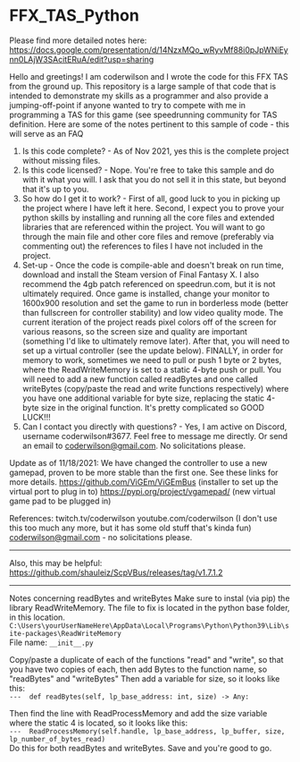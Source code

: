 # FFX_TAS_Python

Please find more detailed notes here: <https://docs.google.com/presentation/d/14NzxMQo_wRyvMf88i0pJpWNiEynn0LAjW3SAcitERuA/edit?usp=sharing>

Hello and greetings! I am coderwilson and I wrote the code for this FFX TAS from the ground up. This repository is a large sample of that code that is intended to demonstrate my skills as a programmer and also provide a jumping-off-point if anyone wanted to try to compete with me in programming a TAS for this game (see speedrunning community for TAS definition. Here are some of the notes pertinent to this sample of code - this will serve as an FAQ

1. Is this code complete? - As of Nov 2021, yes this is the complete project without missing files.
2. Is this code licensed? - Nope. You're free to take this sample and do with it what you will. I ask that you do not sell it in this state, but beyond that it's up to you.
3. So how do I get it to work? - First of all, good luck to you in picking up the project where I have left it here. Second, I expect you to prove your python skills by installing and running all the core files and extended libraries that are referenced within the project. You will want to go through the main file and other core files and remove (preferably via commenting out) the references to files I have not included in the project.
4. Set-up - Once the code is compile-able and doesn't break on run time, download and install the Steam version of Final Fantasy X. I also recommend the 4gb patch referenced on speedrun.com, but it is not ultimately required. Once game is installed, change your monitor to 1600x900 resolution and set the game to run in borderless mode (better than fullscreen for controller stability) and low video quality mode. The current iteration of the project reads pixel colors off of the screen for various reasons, so the screen size and quality are important (something I'd like to ultimately remove later). After that, you will need to set up a virtual controller (see the update below). FINALLY, in order for memory to work, sometimes we need to pull or push 1 byte or 2 bytes, where the ReadWriteMemory is set to a static 4-byte push or pull. You will need to add a new function called readBytes and one called writeBytes (copy/paste the read and write functions respectively) where you have one additional variable for byte size, replacing the static 4-byte size in the original function. It's pretty complicated so GOOD LUCK!!!
5. Can I contact you directly with questions? - Yes, I am active on Discord, username coderwilson#3677. Feel free to message me directly. Or send an email to coderwilson@gmail.com. No solicitations please.

Update as of 11/18/2021:
We have changed the controller to use a new gamepad, proven to be more stable than the first one. See these links for more details.
<https://github.com/ViGEm/ViGEmBus> (installer to set up the virtual port to plug in to)
<https://pypi.org/project/vgamepad/> (new virtual game pad to be plugged in)

References:
twitch.tv/coderwilson
youtube.com/coderwilson (I don't use this too much any more, but it has some old stuff that's kinda fun)
coderwilson@gmail.com - no solicitations please.

---
Also, this may be helpful:
<https://github.com/shauleiz/ScpVBus/releases/tag/v1.7.1.2>

---
Notes concerning readBytes and writeBytes
Make sure to instal (via pip) the library ReadWriteMemory.
The file to fix is located in the python base folder, in this location.  
`C:\Users\yourUserNameHere\AppData\Local\Programs\Python\Python39\Lib\site-packages\ReadWriteMemory`  
File name: `__init__.py`

Copy/paste a duplicate of each of the functions "read" and "write", so that you have two copies of each, then add Bytes to the function name, so "readBytes" and "writeBytes"
Then add a variable for size, so it looks like this:  
`---  def readBytes(self, lp_base_address: int, size) -> Any:`

Then find the line with ReadProcessMemory and add the size variable where the static 4 is located, so it looks like this:  
`---  ReadProcessMemory(self.handle, lp_base_address, lp_buffer, size, lp_number_of_bytes_read)`  
Do this for both readBytes and writeBytes. Save and you're good to go.
